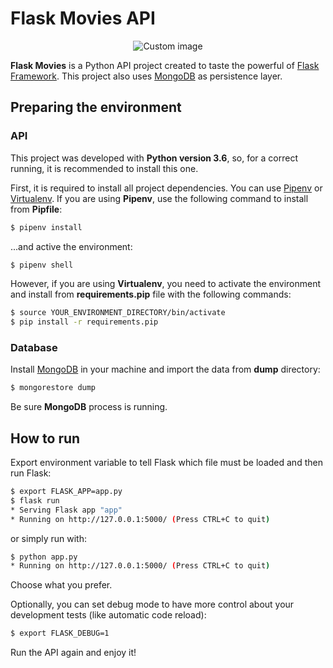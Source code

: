 # Flask Movies API

<p align="center">
  <img src="https://raw.github.com/marcosvbras/flask-movies/master/images/jacksparrow.jpg" alt="Custom image"/>
</p>

**Flask Movies** is a Python API project created to taste the powerful of [Flask Framework](http://flask.pocoo.org/). This project also uses [MongoDB](https://www.mongodb.com/) as persistence layer.

## Preparing the environment

### API
This project was developed with **Python version 3.6**, so, for a correct running, it is recommended to install this one.

First, it is required to install all project dependencies. You can use [Pipenv](https://github.com/pypa/pipenv) or [Virtualenv](https://virtualenv.pypa.io/en/stable/). If you are using **Pipenv**, use the following command to install from **Pipfile**:

```bash
$ pipenv install
```

...and active the environment:
```bash
$ pipenv shell
```

However, if you are using **Virtualenv**, you need to activate the environment and install from **requirements.pip** file with the following commands:

```bash
$ source YOUR_ENVIRONMENT_DIRECTORY/bin/activate
$ pip install -r requirements.pip
```

### Database

Install [MongoDB](https://www.mongodb.com/) in your machine and import the data from **dump** directory:

```bash
$ mongorestore dump
```

Be sure **MongoDB** process is running.

## How to run

Export environment variable to tell Flask which file must be loaded and then run Flask:

```bash
$ export FLASK_APP=app.py
$ flask run
* Serving Flask app "app"
* Running on http://127.0.0.1:5000/ (Press CTRL+C to quit)
```

or simply run with:
```bash
$ python app.py
* Running on http://127.0.0.1:5000/ (Press CTRL+C to quit)
```
Choose what you prefer.

Optionally, you can set debug mode to have more control about your development tests (like automatic code reload):

```bash
$ export FLASK_DEBUG=1
```
Run the API again and enjoy it!
